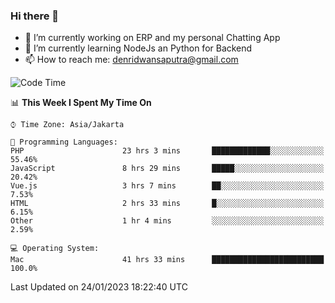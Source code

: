 ### Hi there 👋

- 🔭 I’m currently working on ERP and my personal Chatting App
- 🌱 I’m currently learning NodeJs an Python for Backend
- 📫 How to reach me: denridwansaputra@gmail.com


<!--START_SECTION:waka-->
![Code Time](http://img.shields.io/badge/Code%20Time-2%2C557%20hrs%2012%20mins-blue)

📊 **This Week I Spent My Time On** 

```text
⌚︎ Time Zone: Asia/Jakarta

💬 Programming Languages: 
PHP                      23 hrs 3 mins       █████████████░░░░░░░░░░░░   55.46% 
JavaScript               8 hrs 29 mins       █████░░░░░░░░░░░░░░░░░░░░   20.42% 
Vue.js                   3 hrs 7 mins        ██░░░░░░░░░░░░░░░░░░░░░░░   7.53% 
HTML                     2 hrs 33 mins       █░░░░░░░░░░░░░░░░░░░░░░░░   6.15% 
Other                    1 hr 4 mins         ░░░░░░░░░░░░░░░░░░░░░░░░░   2.59%

💻 Operating System: 
Mac                      41 hrs 33 mins      █████████████████████████   100.0%

```


 Last Updated on 24/01/2023 18:22:40 UTC
<!--END_SECTION:waka-->
